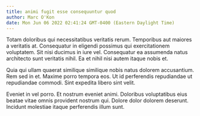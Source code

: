 ```yaml
---
title: animi fugit esse consequuntur quod
author: Marc O'Kon
date: Mon Jun 06 2022 02:41:24 GMT-0400 (Eastern Daylight Time)
---
```

Totam doloribus qui necessitatibus veritatis rerum. Temporibus aut maiores a veritatis at. Consequatur in eligendi possimus qui exercitationem voluptatem. Sit nisi ducimus in iure vel. Consequatur ea assumenda natus architecto sunt veritatis nihil. Ea et nihil nisi autem itaque nobis et.

 Quia qui ullam quaerat similique similique nobis natus dolorem accusantium. Rem sed in et. Maxime porro tempora eos. Ut id perferendis repudiandae ut repudiandae commodi. Sint expedita libero sint velit.

 Eveniet in vel porro. Et nostrum eveniet animi. Doloribus voluptatibus eius beatae vitae omnis provident nostrum qui. Dolore dolor dolorem deserunt. Incidunt molestiae itaque perferendis illum sunt.